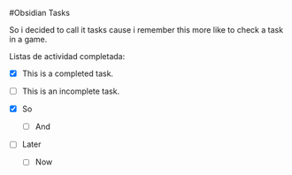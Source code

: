 #Obsidian 
Tasks

So i decided to call it tasks cause i remember this more like to check a task in a game.

Listas de actividad completada:

- [x] This is a completed task.
- [ ] This is an incomplete task.

- [x]  So
	- [ ] And
- [ ] Later
	- [ ] Now

